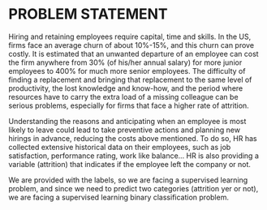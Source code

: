
# PROBLEM STATEMENT 
Hiring and retaining employees require capital, time and skills. In the US, firms face an average churn of about 10%-15%, and this churn can prove costly. It is estimated that an unwanted departure of an employee can cost the firm anywhere from 30% (of his/her annual salary) for more junior employees to 400% for much more senior employees. The difficulty of finding a replacement and bringing that replacement to the same level of productivity, the lost knowledge and know-how, and the period where resources have to carry the extra load of a missing colleague can be serious problems, especially for firms that face a higher rate of attrition.

Understanding the reasons and anticipating when an employee is most likely to leave could lead to take preventive actions and planning new hirings in advance, reducing the costs above mentioned. To do so, HR has collected extensive historical data on their employees, such as job satisfaction, performance rating, work like balance... HR is also providing a variable (attrition) that indicates if the employee left the company or not.

We are provided with the labels, so we are facing a supervised learning problem, and since we need to predict two categories (attrition yer or not), we are facing a supervised learning binary classification problem.
